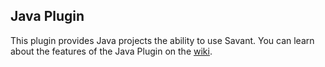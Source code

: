 ## Java Plugin

This plugin provides Java projects the ability to use Savant. You can learn about the features of the Java Plugin on the [wiki](https://github.com/inversoft/savant-java-plugin/wiki/Home).
